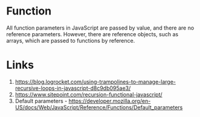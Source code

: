 # Function

All function parameters in JavaScript are passed by value, and there are no reference parameters.
However, there are reference objects, such as arrays, which are passed to functions by reference.

# Links

1. <https://blog.logrocket.com/using-trampolines-to-manage-large-recursive-loops-in-javascript-d8c9db095ae3/>
2. <https://www.sitepoint.com/recursion-functional-javascript/>
3. Default parameters - <https://developer.mozilla.org/en-US/docs/Web/JavaScript/Reference/Functions/Default_parameters>
